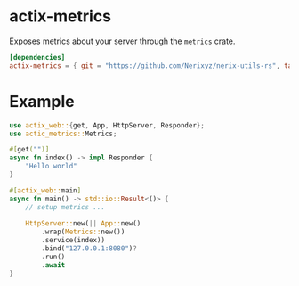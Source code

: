 # actix-metrics

Exposes metrics about your server through the `metrics` crate.

```toml
[dependencies]
actix-metrics = { git = "https://github.com/Nerixyz/nerix-utils-rs", tag = "actix-metrics-v0.1.0" }
```

# Example

```rust
use actix_web::{get, App, HttpServer, Responder};
use actic_metrics::Metrics;

#[get("")]
async fn index() -> impl Responder {
    "Hello world"
}

#[actix_web::main]
async fn main() -> std::io::Result<()> {
    // setup metrics ...
    
    HttpServer::new(|| App::new()
        .wrap(Metrics::new())
        .service(index))
        .bind("127.0.0.1:8080")?
        .run()
        .await
}
```